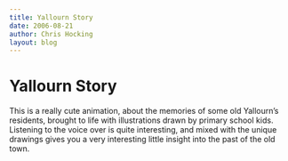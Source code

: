 ```yaml
---
title: Yallourn Story
date: 2006-08-21
author: Chris Hocking
layout: blog
---
```

# Yallourn Story

This is a really cute animation, about the memories of some old Yallourn’s residents, brought to life with illustrations drawn by primary school kids. Listening to the voice over is quite interesting, and mixed with the unique drawings gives you a very interesting little insight into the past of the old town.